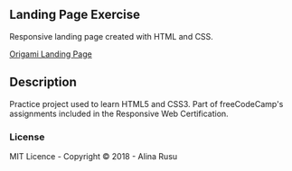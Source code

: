 ## Landing Page Exercise
Responsive landing page created with HTML and CSS. 

[Origami Landing Page](https://codepen.io/alex-alina/full/WyPdMO)

## Description
Practice project used to learn HTML5 and CSS3.
Part of freeCodeCamp's assignments included in the Responsive Web Certification.

### License
MIT Licence - Copyright &copy; 2018 - Alina Rusu
